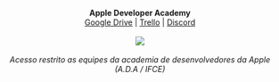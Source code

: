 <p align="center">
  <b>Apple Developer Academy</b><br>
  <a href="#">Google Drive</a> |
  <a href="#">Trello</a> |
  <a href="#">Discord</a>
  <br><br>
  <img src="https://www.iconsdb.com/icons/preview/silver/apple-xxl.png"><br><br>
  <i>Acesso restrito as equipes da academia de desenvolvedores da Apple (A.D.A / IFCE)</i><br>
</p>
